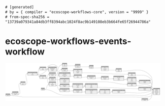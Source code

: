 ```
# [generated]
# by = { compiler = "ecoscope-workflows-core", version = "9999" }
# from-spec-sha256 = "13739a079341a84db3ff8394abc1024f8ac9b149108eb3b664fe65f26944786a"

```
# ecoscope-workflows-events-workflow

![](graph.png)
